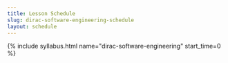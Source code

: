 ```yaml
---
title: Lesson Schedule
slug: dirac-software-engineering-schedule
layout: schedule
---
```

{% include syllabus.html  name="dirac-software-engineering" start_time=0 %}